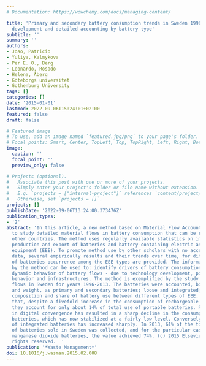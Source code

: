 ```yaml
---
# Documentation: https://wowchemy.com/docs/managing-content/

title: 'Primary and secondary battery consumption trends in Sweden 1996-2013: Method
  development and detailed accounting by battery type'
subtitle: ''
summary: ''
authors:
- Joao, Patricio
- Yuliya, Kalmykova
- Per E. O., Berg
- Leonardo, Rosado
- Helena, Åberg
- Göteborgs universitet
- Gothenburg University
tags: []
categories: []
date: '2015-01-01'
lastmod: 2022-09-06T15:24:01+02:00
featured: false
draft: false

# Featured image
# To use, add an image named `featured.jpg/png` to your page's folder.
# Focal points: Smart, Center, TopLeft, Top, TopRight, Left, Right, BottomLeft, Bottom, BottomRight.
image:
  caption: ''
  focal_point: ''
  preview_only: false

# Projects (optional).
#   Associate this post with one or more of your projects.
#   Simply enter your project's folder or file name without extension.
#   E.g. `projects = ["internal-project"]` references `content/project/deep-learning/index.md`.
#   Otherwise, set `projects = []`.
projects: []
publishDate: '2022-09-06T13:24:00.373476Z'
publication_types:
- '2'
abstract: 'In this article, a new method based on Material Flow Accounting is proposed
  to study detailed material flows in battery consumption that can be replicated for
  other countries. The method uses regularly available statistics on import, industrial
  production and export of batteries and battery-containing electric and electronic
  equipment (EEE). To promote method use by other scholars with no access to such
  data, several empirically results and their trends over time, for different types
  of batteries occurrence among the EEE types are provided. The information provided
  by the method can be used to: identify drivers of battery consumption; study the
  dynamic behavior of battery flows - due to technology development, policies, consumers
  behavior and infrastructures. The method is exemplified by the study of battery
  flows in Sweden for years 1996-2013. The batteries were accounted, both in units
  and weight, as primary and secondary batteries; loose and integrated; by electrochemical
  composition and share of battery use between different types of EEE. Results show
  that, despite a fivefold increase in the consumption of rechargeable batteries,
  they account for only about 14% of total use of portable batteries. Recent increase
  in digital convergence has resulted in a sharp decline in the consumption of primary
  batteries, which has now stabilized at a fairly low level. Conversely, the consumption
  of integrated batteries has increased sharply. In 2013, 61% of the total weight
  of batteries sold in Sweden was collected, and for the particular case of alkaline
  manganese dioxide batteries, the value achieved 74%. (c) 2015 Elsevier Ltd. All
  rights reserved.  '
publication: '*Waste Management*'
doi: 10.1016/j.wasman.2015.02.008
---
```

